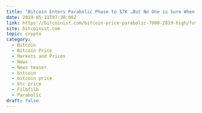 ```yaml
---
title: "Bitcoin Enters Parabolic Phase to $7K …But No One is Sure When It’ll Stop"
date: 2019-05-11T07:30:00Z
link: https://bitcoinist.com/bitcoin-price-parabolic-7000-2019-high/?utm_medium=RSS&utm_source=hune
site: bitcoinist.com
topic: crypto
category:
  - Bitcoin
  - Bitcoin Price
  - Markets and Prices
  - News
  - News teaser
  - bitcoin
  - bitcoin price
  - btc price
  - Filbfilb
  - Parabolic
draft: false
---
```

